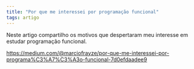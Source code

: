 ```yaml
---
title: "Por que me interessei por programação funcional"
tags: artigo
---
```


Neste artigo compartilho os motivos que despertaram meu interesse em estudar programação funcional.

https://medium.com/@marciofrayze/por-que-me-interessei-por-programa%C3%A7%C3%A3o-funcional-7d0efdaadee9
